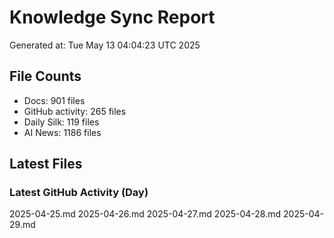 # Knowledge Sync Report
Generated at: Tue May 13 04:04:23 UTC 2025

## File Counts
- Docs: 901 files
- GitHub activity: 265 files
- Daily Silk: 119 files
- AI News: 1186 files

## Latest Files
### Latest GitHub Activity (Day)
2025-04-25.md
2025-04-26.md
2025-04-27.md
2025-04-28.md
2025-04-29.md
